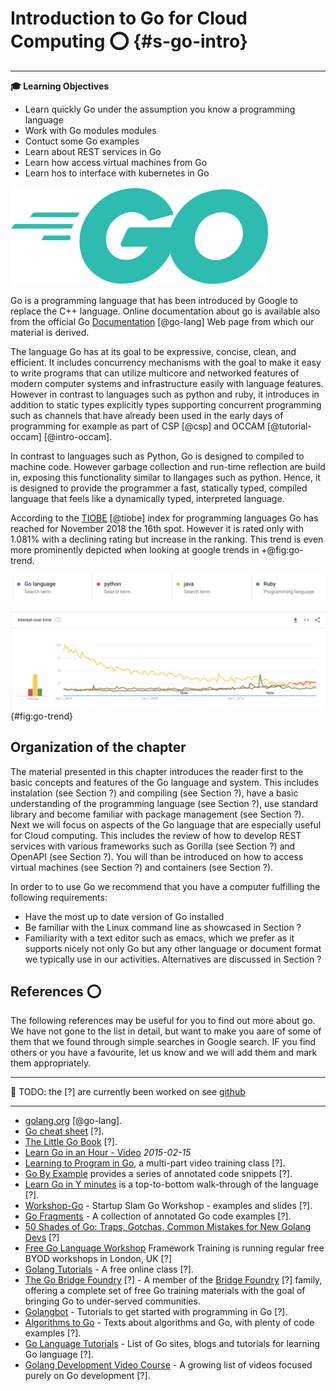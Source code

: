 # Introduction to Go for Cloud Computing :o: {#s-go-intro}

---

**:mortar_board: Learning Objectives**

* Learn quickly Go under the assumption you know a programming language
* Work with Go modules modules
* Contuct some Go examples
* Learn about REST services in Go
* Learn how access virtual machines from Go
* Learn hos to interface with kubernetes in Go

![Go Logo](images/Go-Logo-Aqua.svg)


Go is a programming language that has been introduced by Google to
replace the C++ language. Online documentation about go is available
also from the official Go [Documentation](https://golang.org/doc/)
[@go-lang] Web page from which our material is derived.

The language Go has at its goal to be expressive, concise, clean, and
efficient. It includes concurrency mechanisms with the goal to make it
easy to write programs that can utilize multicore and networked
features of modern computer systems and infrastructure easily with
language features. However in contrast to languages such as python and
ruby, it introduces in addition to static types explicitly types
supporting concurrent programming such as channels that have already
been used in the early days of programming for example as part of CSP
[@csp] and OCCAM [@tutorial-occam] [@intro-occam].

In contrast to languages such as Python, Go is designed to compiled to
machine code. However garbage
collection and run-time reflection are build in, exposing
this functionality similar to llangages such as python. Hence, it is designed to
provide the programmer a fast, statically typed, compiled language
that feels like a dynamically typed, interpreted language.

According to the [TIOBE](https://www.tiobe.com/tiobe-index/) [@tiobe] index
for programming languages Go has reached for November 2018 the 16th
spot. However it is rated only with 1.081% with a declining rating but
increase in the ranking. This trend is even more prominently depicted
when looking at google trends in +@fig:go-trend.

![Legend](images/go-trend-legend.png)

![Google trends for selected programming languages](images/go-trend.png){#fig:go-trend}



## Organization of the chapter

The material presented in this chapter introduces the reader first to
the basic concepts and features of the Go language and system.  This
includes instalation (see Section ?)  and compiling (see Section ?), have a basic understanding of the
programming language (see Section ?), use standard library and become
familiar with package management (see Section ?). Next we will focus
on aspects of the Go language that are especially useful for Cloud
computing. This includes the review of how to develop REST services
with various frameworks such as Gorilla (see Section ?) and OpenAPI
(see Section ?). You will than be introduced on how to access virtual
machines (see Section ?) and containers (see Section ?).

In order to to use Go we recommend that you have a computer fulfilling
the following requirements:

- Have the most up to date version of Go installed
- Be familiar with the Linux command line as showcased in Section ?
- Familiarity with a text editor such as emacs, which we prefer as it
  supports nicely not only Go but any other language or document
  format we typically use in our activities. Alternatives are
  discussed in Section ?

## References :o:

The following references may be useful for you to find out more about
go. We have not gone to the list in detail, but want to make you aare
of some of them that we found through simple searches in Google
search. IF you find others or you have a favourite, let us know and we
will add them and mark them appropriately.

---

:construction: TODO: the [?] are currently been worked on see
  [github](https://github.com/cloudmesh-community/book/issues/68)

---

* [golang.org](http://golang.org/doc/#learning) [@go-lang].
* [Go cheat sheet](https://github.com/a8m/go-lang-cheat-sheet) [?].
* [The Little Go Book](http://openmymind.net/The-Little-Go-Book/) [?].
* [Learn Go in an Hour - Video](https://www.youtube.com/watch?v=CF9S4QZuV30) _2015-02-15_
* [Learning to Program in Go](https://www.youtube.com/playlist?list=PLei96ZX_m9sVSEXWwZi8uwd2vqCpEm4m6), a multi-part video training class [?].
* [Go By Example](http://gobyexample.com/) provides a series of
  annotated code snippets [?].
* [Learn Go in Y minutes](http://learnxinyminutes.com/docs/go/) is a
  top-to-bottom walk-through of the language [?].
* [Workshop-Go](https://github.com/sendwithus/workshop-go) - Startup
  Slam Go Workshop - examples and slides [?].
* [Go Fragments](http://www.gofragments.net/) - A collection of
    annotated Go code examples [?].
* [50 Shades of Go: Traps, Gotchas, Common Mistakes for New Golang Devs](http://devs.cloudimmunity.com/gotchas-and-common-mistakes-in-go-golang/index.html) [?]
* [Free Go Language Workshop](https://www.frameworktraining.co.uk/go-language-free-training-workshop/) Framework Training is running regular free BYOD workshops in London, UK [?]
* [Golang Tutorials](http://golangtutorials.blogspot.com/2011/05/table-of-contents.html) - A free online class [?].
* [The Go Bridge Foundry](https://github.com/gobridge) [?] - A member of
  the [Bridge Foundry](http://bridgefoundry.org/) [?] family, offering a
  complete set of free Go training materials with the goal of
  bringing Go to under-served communities.
* [Golangbot](https://golangbot.com/learn-golang-series/) - Tutorials
  to get started with programming in Go [?].
* [Algorithms to Go](http://yourbasic.org/) - Texts about algorithms
  and Go, with plenty of code examples [?].
*
  [Go Language Tutorials](https://www.cybrhome.com/topic/go-language-tutorials) - List of Go sites, blogs and tutorials for learning Go language [?].
* [Golang Development Video Course](https://www.youtube.com/playlist?list=PLzUGFf4GhXBL4GHXVcMMvzgtO8-WEJIoY) - A growing list of videos focused purely on Go development [?].

